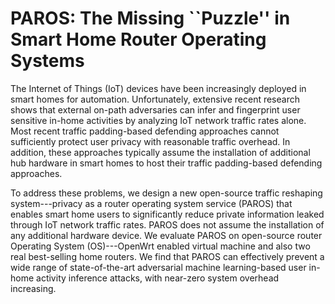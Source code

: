 # PAROS: The Missing ``Puzzle'' in Smart Home Router Operating Systems

The Internet of Things (IoT) devices have been increasingly deployed in smart homes for automation. Unfortunately, extensive recent research shows that external on-path adversaries can infer and fingerprint user sensitive in-home activities by analyzing IoT network traffic rates alone. Most recent traffic padding-based defending approaches cannot sufficiently protect user privacy with reasonable traffic overhead. In addition, these approaches typically assume the installation of additional hub hardware in smart homes to host their traffic padding-based defending approaches. 

To address these problems, we design a new open-source traffic reshaping system---privacy as a router operating system service (PAROS) that enables smart home users to significantly reduce  private information leaked through IoT network traffic rates. PAROS does not assume the installation of any additional hardware device. We evaluate PAROS on open-source router Operating System (OS)---OpenWrt enabled virtual machine and also two real best-selling home routers. We find that PAROS can effectively prevent a wide range of state-of-the-art adversarial machine learning-based user in-home activity inference attacks, with near-zero system overhead increasing.